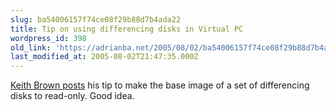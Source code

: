 ```yaml
---
slug: ba54006157f74ce08f29b88d7b4ada22
title: Tip on using differencing disks in Virtual PC
wordpress_id: 398
old_link: 'https://adrianba.net/2005/08/02/ba54006157f74ce08f29b88d7b4ada22/'
last_modified_at: 2005-08-02T21:47:35.000Z
---
```


[
Keith Brown posts](http://pluralsight.com/blogs/keith/archive/2005/07/01/12789.aspx) his tip to make the base image of a set of
differencing disks to read-only. Good idea.
